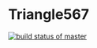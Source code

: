 # Triangle567

[![build status of master](https://travis-ci.org/KennethSkelton/Triangle567.svg?branch=master)](https://travis-ci.org/tsmith567/Triangle567)
